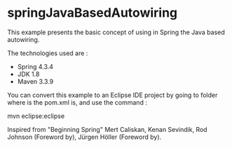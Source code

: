 # springJavaBasedAutowiring
This example presents the basic concept of using in Spring the Java based autowiring.

The technologies used are :
 - Spring 4.3.4
 - JDK 1.8
 - Maven 3.3.9

You can convert this example to an Eclipse IDE project by going to folder where is the pom.xml is, and use the command :

mvn eclipse:eclipse

Inspired from "Beginning Spring" Mert Caliskan, Kenan Sevindik, Rod Johnson (Foreword by), Jürgen Höller (Foreword by).